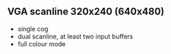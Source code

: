 VGA scanline 320x240 (640x480)
--------------------
 - single cog
 - dual scanline,  at least two input buffers
 - full colour mode
